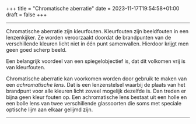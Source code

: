+++
title = "Chromatische aberratie"
date = 2023-11-17T19:54:58+01:00
draft = false
+++

---
Chromatische aberratie zijn kleurfouten. Kleurfouten zijn beeldfouten in
een lenzenkijker. Ze worden veroorzaakt doordat de brandpunten van de
verschillende kleuren licht niet in één punt samenvallen. Hierdoor
krijgt men geen goed scherp beeld.

Een belangrijk voordeel van een spiegelobjectief is, dat dit volkomen
vrij is van kleurfouten.

Chromatische aberratie kan voorkomen worden door gebruik te maken van
een *achromatische lens*. Dat is een lenzenstelsel waarbij de plaats van
het brandpunt voor alle kleuren licht zoveel mogelijk dezelfde is. Dan
treden er bijna geen kleur fouten op. Een achromatische lens bestaat uit
een holle en een bolle lens van twee verschillende glassoorten die soms
met speciale optische lijm aan elkaar gelijmd zijn.

---
